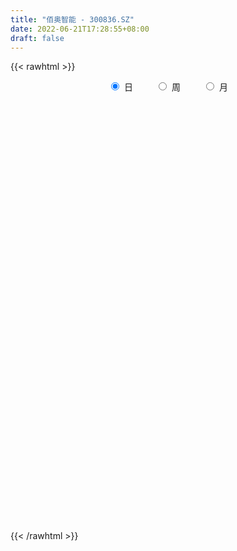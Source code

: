 ```yaml
---
title: "佰奥智能 - 300836.SZ"
date: 2022-06-21T17:28:55+08:00
draft: false
---
```

{{< rawhtml >}}
    <div style="text-align: center">
        <label style="padding: 1rem;"><input style="margin-right: .5rem" type="radio" name="period" value="D" checked onclick="period_change(this)">日</label>
        <label style="padding: 1rem;"><input style="margin-right: .5rem" type="radio" name="period" value="W" onclick="period_change(this)">周</label>
        <label style="padding: 1rem;"><input style="margin-right: .5rem" type="radio" name="period" value="M" onclick="period_change(this)">月</label>
    </div>
    <div id="chart" style="height: 700px;"></div> 
    <script type="text/javascript">
        const D_v = [100.63,170.0,257.0,314.0,755.0,78315.48,48206.1,39634.24,44735.45,31332.32,43665.04,44360.02,31041.71,36166.33,18944.03,15746.4,13231.29,14123.0,11751.04,11665.57,13176.58,19672.68,12569.0,15559.48,17641.89,22408.66,23109.38,34304.88,35438.06,23263.09,27878.04,35336.31,16627.34,8161.4,13301.0,7677.0,7720.35,11330.0,11101.0,9811.0,6808.16,6357.66,7375.16,5812.86,9250.0,14658.16,8773.0,7027.0,6578.01,6038.29,4668.52,5101.0,3459.21,2696.0,3216.0,3669.54,4727.0,5023.0,4265.0,4563.0,10146.7,5380.0,4349.0,5144.0,5839.0,8823.2,7193.01,5306.5,3569.0,3548.01,3308.0,11734.16,11210.5,3956.11,3586.61,4120.0,8380.0,10684.0,6970.0,3681.0,3082.0,3751.0,3675.0,3338.0,3573.0,2026.0,2882.0,2771.0,4224.31,3262.0,5201.2,3706.0,3715.0,3109.66,5785.0,14477.06,12768.0,16059.21,9699.62,14555.73,60485.49,56613.45,39752.87,58641.63,73269.98,44592.07,51289.66,37467.25,25695.17,21046.5,15821.0,12854.54,11291.54,11683.08,13393.54,12552.0,24067.92,21517.76,24630.66,17293.0,21279.92,19815.92,18408.0,14282.0,8894.0,10717.0,8993.25,6138.0,6102.0,8264.92,10963.0,6078.0,6481.0,4856.0,4151.05,5700.0,5782.0,5364.0,3917.0,5987.0,5845.05,7045.0,5735.0,5390.87,4302.0,4737.0,4414.0,4007.0,5606.0,6777.89,10378.0,7814.0,7255.08,6156.0,7053.98,13454.0,14196.73,12345.05,9234.0,23833.91,14064.68,9051.14,7031.87,7330.87,8900.98,6468.98,5412.0,5563.49,4886.49,4644.0,3554.0,4449.0,3186.0,5278.0,3795.0,3934.0,4021.0,5309.0,3265.0,3032.0,4046.59,7206.68,5533.0,5521.66,2870.0,4173.0,4578.0,4557.0,4585.0,3014.0,2431.0,2224.0,2857.91,2605.0,5452.0,6146.0,6611.0,5824.91,5148.0,4245.0,3651.0,4007.18,4064.0,4123.0,2272.0,2676.0,2938.18,3474.0,9993.48,8350.0,6462.0,5318.18,8285.0,11820.0,11647.0,10145.0,6027.0,5705.0,3744.0,3881.0,4281.14,4424.0,5579.87,6776.0,3865.0,4915.9,2462.98,2584.98,2148.98,2766.0,4116.0,3422.92,3730.92,3759.62,2226.0,1975.9,2068.0,2615.0,3671.0,3714.01,6100.06,6099.85,9748.0,4868.53,5518.0,8489.62,4736.0,3333.0,3963.98,4549.98,3038.0,4168.0,4107.0,4851.0,3622.0,5017.0,3230.12,3615.12,3916.0,3446.0,9198.59,21475.52,12982.15,11992.67,7128.02,6520.0,4239.93,4660.69,4646.67,4585.95,4531.0,3319.54,4001.0,3215.0,5478.0,4570.9,2967.97,2522.03,2000.02,3016.01,2411.58,2884.14,3293.0,2857.0,6304.0,4189.0,3737.18,7633.34,21353.65,17611.47,12937.0,7543.9,5746.0,7046.0,6825.0,15527.62,9861.05,6425.0,4662.0,4004.0,6223.0,6521.05,11147.57,16408.99,8356.02,5903.02,5680.99,6773.0,6284.0,6509.02,5190.0,4088.0,5421.0,4097.59,3751.0,4455.0,4900.0,3956.0,3018.0,2194.0,6469.0,3852.0,2120.0,2388.54,2503.0,3219.01,1539.59,2007.59,2973.13,2920.0,2037.72,1832.02,1905.13,1374.0,1646.0,1252.01,1638.0,2210.0,2272.0,1895.0,1835.0,2380.0,5677.0,2462.99,2459.52,3396.0,2274.0,1680.0,1701.0,6016.0,3337.0,2426.0,2974.0,2773.0,4106.0,11180.46,19134.54,9196.0,10114.77,4137.77,5833.0,14102.78,11416.0,10081.0,6587.0,7503.01,6923.0,13339.0,7954.0,6615.0,9018.0,4039.0,3728.02,3028.0,2106.0,3840.0,5787.82,8652.0,4549.0,18849.0,12395.0,7974.0,8350.0,5764.0,4870.0,3418.0,4589.0,3942.0,3958.0,2831.0,4550.0,3320.0,3119.0,3945.0,3068.0,4247.0,4975.02,4512.02,4089.0,7203.0,6145.0,8686.0,9418.0,23017.0,38637.0,27192.0,18769.0,9482.0,5086.0,5496.0,9006.0,31625.0,27180.09,18209.0,11776.0,9162.0,7583.0,7849.0,7083.0,5874.0,7721.0,6174.0,8059.0,5846.0,4653.0,3656.0,4355.0,3456.0,7444.0,4161.0,7699.0,4738.0,4375.0,4524.0,4101.0,4117.0,4036.0,3417.0,2465.0,5789.0,3862.0,2507.0,2428.0,3701.0,2976.0,4972.0,2953.0,3351.0,3030.0,3188.0,3248.0,2626.0,5626.0,6196.0,2923.0,1789.0,3307.0,2935.0,2417.0,3181.0,3252.0,3338.0,10165.0,7034.0,6551.0,4468.0,5163.97,5244.97,3081.0,2604.0,4870.97,4651.99,3253.0,2380.0,1943.0,2246.0,3558.0,2443.15,2175.0,1969.0,4065.0,2193.0,2528.0,2003.0,3232.0,2364.0,4432.0,4039.0,3673.0,2959.0,4163.0,3454.0,3941.2,7008.21,4494.1,3237.9,3597.03,2649.83,4688.6,61337.42]
const D_histogram = [0.0,0.2846267806,0.7608007338,1.3616075548,2.0403947159,2.6180584448,2.6461762636,2.6012273898,2.5298836584,2.2829785283,2.2266977967,2.295430099,1.9780252189,1.2507617905,0.6650030828,0.1275663021,-0.2336379783,-0.6155253948,-0.861957373,-0.9492551327,-1.0009084166,-0.9690718664,-0.9220181409,-0.962794602,-0.876876244,-0.7421332038,-0.6140686119,-0.0813270746,0.3563134522,0.5918917033,0.3941997157,-0.2812964878,-0.9821794722,-1.3843020616,-1.5219637273,-1.6006055958,-1.6185299422,-1.676732104,-1.8005320263,-1.9203922423,-1.8107810136,-1.5768293402,-1.3170097166,-1.0809511309,-0.8097077742,-0.487941517,-0.3340587578,-0.2154881506,-0.2224160678,-0.26629062,-0.3399883499,-0.4436948269,-0.4480815584,-0.3851363094,-0.2677325073,-0.214913213,-0.2642037084,-0.34941969,-0.2719236976,-0.2126720158,0.0022781227,0.0093443736,0.0337782889,0.0619964763,0.1292566238,0.2739647464,0.3243502287,0.2375688906,0.2194314872,0.1286212878,0.1269164889,0.1885194484,-0.1618565186,-0.3247765333,-0.3028479471,-0.2274222537,-0.0478727181,0.1691293303,0.2210698735,0.2020642827,0.1270014325,0.1787162411,0.1063870595,-0.0082325224,-0.1726877219,-0.2170509271,-0.2018296239,-0.0749331538,0.1231359322,0.2121993075,0.3356393727,0.3534129508,0.3746953855,0.3343043026,0.4148806802,0.5552585718,0.7423634521,0.6434834803,0.6536973468,0.7251583684,1.5437286908,1.3622858204,0.6446999806,0.901018318,1.2028006067,0.973343678,1.0021052813,0.6056280792,0.3474817628,-0.0556426116,-0.3165025136,-0.6078148139,-0.7266972838,-0.7251485343,-0.8309773059,-0.7688374832,-0.5690999739,-0.3714262798,-0.1532913159,-0.2346366111,-0.1606576734,-0.1740786077,-0.4083820599,-0.6970794288,-0.7874433691,-0.8694939034,-0.8858057645,-0.8714415831,-0.7925828669,-0.6456333714,-0.6926194672,-0.6956602363,-0.666859267,-0.5587399729,-0.4959208825,-0.5300282293,-0.4904267965,-0.5466213564,-0.5361374018,-0.6350743066,-0.655561327,-0.7442865673,-0.6416056386,-0.6500662696,-0.6241548621,-0.5836554133,-0.4371642166,-0.2290078406,-0.082573777,-0.0984623243,-0.2890627101,-0.4030200963,-0.5507532893,-0.566428887,-0.6216650401,-0.3968033155,-0.0717207363,0.3031294931,0.5682165748,0.9171553146,0.9708837059,0.8932628494,0.6970573174,0.6534783021,0.542984486,0.4123352352,0.2909164187,0.3303183104,0.3139005622,0.2122253932,0.1327964073,0.0328814284,-0.0804545989,0.0075003024,0.0523430496,0.1570386316,0.2991461627,0.3557395435,0.3626149104,0.3690499304,0.4021102478,0.5072832928,0.5903588717,0.5396500624,0.5054334371,0.445819432,0.450253343,0.4144386925,0.2681760509,0.1235605138,0.059390676,-0.0136701409,-0.0648299898,-0.0375299579,0.0931230003,0.2004458473,0.2896156415,0.3805800558,0.3311017555,0.2949913244,0.2576312355,0.2406426449,0.1493344122,0.0095084662,-0.0589690645,-0.105806102,-0.0770324417,-0.0251746101,0.1106047977,0.1895064899,0.2435064904,0.2402222251,0.232566775,0.1244017701,-0.1211461049,-0.1614097452,-0.1273243531,-0.1349270652,-0.1915655362,-0.164490237,-0.2117099915,-0.2731824537,-0.3748428258,-0.4559417024,-0.5220533947,-0.6136828123,-0.6117195577,-0.6091533411,-0.5704938027,-0.4984508162,-0.4432239884,-0.3608551359,-0.2260408628,-0.1434025367,-0.0655634456,-0.006150623,0.0418033548,0.0869859887,0.1010613722,0.1157309685,0.1769652985,0.2299487951,0.2457412983,0.2547041898,0.2998175226,0.3664555214,0.3905639558,0.3979870611,0.4262029095,0.4037357651,0.3708189011,0.3469108031,0.3086901948,0.2404626201,0.1762392752,0.1934337327,0.179268622,0.1840725089,0.1745673642,0.1810828856,0.2217744602,0.3520859413,0.3796879619,0.4120771369,0.392499222,0.2498599807,0.1371899196,0.116544351,0.0407991565,0.0275700719,-0.0454000291,-0.0740284027,-0.080852888,-0.0881471504,-0.1710955973,-0.2922571288,-0.3652582636,-0.375334285,-0.3643698758,-0.3157113199,-0.2637651175,-0.2533616951,-0.2861951538,-0.269726681,-0.1798474208,-0.1120750758,-0.0486926808,0.0884986291,0.3066780935,0.5079616872,0.5248490443,0.4815148098,0.4258597432,0.4065487859,0.4056360811,0.393042181,0.3460876856,0.2588476108,0.1171554328,0.0359246481,0.0318659809,-0.068548662,0.0013391273,0.0670888212,0.0902691519,0.0311019234,-0.0536740446,-0.0222993164,-0.0856433984,-0.1946287694,-0.300537359,-0.3312720459,-0.2952922186,-0.2582770692,-0.2072866669,-0.2065351205,-0.2349264477,-0.2278678908,-0.2494948284,-0.2478319577,-0.2119484985,-0.2351481373,-0.2342773763,-0.2152787297,-0.2339245768,-0.2650820061,-0.2750405345,-0.2807739132,-0.2146336559,-0.1108896206,-0.0391779139,-0.000147875,0.0591100804,0.099725606,0.0975820414,0.0863968133,0.0654666414,0.0266129773,-0.0074587814,-0.0392829432,-0.0302881242,-0.059928913,-0.1733603005,-0.2972307362,-0.2998578385,-0.2454542904,-0.2303496562,-0.1737732459,-0.1154709001,0.029188481,0.0933278176,0.1544778783,0.2038148788,0.2363150532,0.2872905639,0.4218238868,0.5783795643,0.6185978911,0.5166478057,0.4490951922,0.3915800024,0.4114017037,0.4177313119,0.4213403779,0.3640206735,0.3217412442,0.2686738064,0.3329059125,0.287205552,0.2566675263,0.0860391283,-0.0602620637,-0.1184147176,-0.1588425309,-0.1735540745,-0.1620459172,-0.1017906919,-0.0336919016,-0.0056514586,0.0545363936,0.0282095575,0.0083232192,-0.0575569665,-0.167187595,-0.2898157842,-0.3477694778,-0.3103016541,-0.2908635534,-0.2447915762,-0.2119630127,-0.1369806778,-0.1119478035,-0.0669489121,-0.082479641,-0.0615567155,-0.0327817459,0.0396861459,0.085234621,0.0475108702,0.0941182264,0.0696713766,0.1058346679,0.0565967023,0.1362488354,0.2973061634,0.0733260073,-0.2489495117,-0.5253901325,-0.6221199352,-0.5990836288,-0.4357283968,-0.1000967829,0.1136352863,0.1361152808,0.1418944762,0.0944599148,0.0957153863,0.0365837758,0.0051604178,0.0099703274,-0.0489381666,-0.0609833615,-0.1162754393,-0.1495615902,-0.1937724751,-0.1782538535,-0.1308105826,-0.0866063001,-0.0312357816,-0.0291338016,-0.1313009038,-0.2076511476,-0.1612359376,-0.1203496487,-0.1377664669,-0.2275137723,-0.1991053674,-0.1308598517,-0.0511353196,0.0732027751,0.1601066836,0.2071398278,0.183487246,0.1514516384,0.1250685329,0.0535485179,0.0179914925,0.0061601475,-0.0112540514,0.024292424,0.0017701222,-0.0176813439,-0.0430825653,-0.0471706746,-0.0841652157,-0.1058303645,-0.1548010137,-0.153510436,-0.1363892837,-0.1137615542,-0.1600850896,-0.2059894147,-0.2742821802,-0.3543169521,-0.354383485,-0.385202885,-0.2872997538,-0.1451020953,-0.058846201,0.049862059,0.1764033641,0.2553942055,0.3209182409,0.3597953415,0.3695399617,0.3507373493,0.3620913951,0.3692285668,0.3591052853,0.3506392245,0.2598935416,0.235336716,0.210897055,0.1905222042,0.1905597116,0.1965732329,0.2342870838,0.2963790201,0.3455694862,0.3284241016,0.2749563484,0.1581407903,-0.3423375126,-0.6197592146,-0.7848139112,-0.8511290103,-0.8137637319,-0.7536372771,-0.6302628399,-0.2718893235]
const D_fast = [0.0,0.3557834758,1.0221576124,1.9633663221,3.1522521622,4.3844305023,5.074092387,5.6794503606,6.2405775438,6.5644170458,7.0648107634,7.7074005904,7.8845020151,7.4699290343,7.0504210973,6.5448758921,6.1252621171,5.5894933519,5.1275720304,4.8029604876,4.5010800995,4.2906486832,4.1071978734,3.8257227618,3.6924220589,3.6416317981,3.616179237,4.1285890056,4.6553078955,5.0388590725,4.9397170137,4.1938966884,3.2474688358,2.499270731,1.9811181335,1.5023248661,1.0797680341,0.6023828464,0.0284499175,-0.5715083591,-0.9145923838,-1.0748480454,-1.144280851,-1.178460048,-1.1096436348,-0.9098627569,-0.8394946872,-0.7747961176,-0.8373280518,-0.9477752589,-1.1064700763,-1.3211002601,-1.4375073811,-1.4708462095,-1.4203755342,-1.4212845432,-1.5366259657,-1.7091968697,-1.6996818017,-1.693598124,-1.4780784548,-1.4686761105,-1.4357976229,-1.3920803165,-1.292506013,-1.0793067038,-0.9478336644,-0.9752227797,-0.9385023114,-0.9971571888,-0.9671328655,-0.8584000439,-1.2492401405,-1.4933542886,-1.5471376891,-1.5285675592,-1.3609862031,-1.1017018221,-0.9944938106,-0.9629833307,-1.0062958228,-0.909901954,-0.9556343706,-1.0723120832,-1.2799392131,-1.3785651501,-1.4138012529,-1.3056380713,-1.0767850022,-0.9346718,-0.7273218917,-0.6211950758,-0.5062387948,-0.463053802,-0.2787572543,0.0004352802,0.3731310235,0.4351219218,0.608760125,0.8615107387,2.0660132338,2.2251418185,1.6687309739,2.1503038907,2.7527863311,2.766665322,3.0459532456,2.8008830633,2.6296071875,2.2125721603,1.8725866299,1.429320626,1.1287638352,0.9490254512,0.6354523531,0.505382805,0.5628453208,0.6676624449,0.8474745798,0.7074701319,0.7412846513,0.684344065,0.3479450978,-0.1150221283,-0.4022469108,-0.701670921,-0.9394342233,-1.1429304376,-1.2622174381,-1.2766762854,-1.496817248,-1.6737730763,-1.8116869237,-1.8432526228,-1.9044137531,-2.0710281572,-2.1540334235,-2.3468833225,-2.4704337183,-2.7281391998,-2.9125165519,-3.187313434,-3.2450339151,-3.4160111134,-3.5461384214,-3.651552826,-3.6143526834,-3.4634482676,-3.3376576482,-3.3781617766,-3.6410278399,-3.8557402502,-4.1411617655,-4.2984445849,-4.5090969981,-4.3834361024,-4.0762837072,-3.6256511046,-3.2185098791,-2.6402823107,-2.3438329929,-2.1981381371,-2.2200793397,-2.1002887795,-2.0750364741,-2.1026019161,-2.151291628,-2.0293101586,-1.9672527663,-2.015871587,-2.0621014711,-2.1537960929,-2.2872457699,-2.1974157929,-2.1394872834,-1.9955320434,-1.7786379717,-1.633109705,-1.5355806105,-1.4368831079,-1.3032952285,-1.0713013603,-0.8406360635,-0.7564323572,-0.6642906232,-0.6124497704,-0.4954525236,-0.4276575009,-0.5068761299,-0.6206015385,-0.6699237073,-0.7464020594,-0.8137694057,-0.7958518634,-0.6419181551,-0.4844838463,-0.3229101417,-0.1368007134,-0.1035035749,-0.0658661749,-0.0388184549,0.0043536157,-0.049621014,-0.1870698434,-0.2702896403,-0.3435782032,-0.3340626533,-0.2884984743,-0.1250678671,0.0012104476,0.1160870708,0.1728583616,0.2233446054,0.146280043,-0.1295543583,-0.2101704349,-0.207916131,-0.2492506094,-0.3537804644,-0.3678277245,-0.4679749769,-0.5977430525,-0.793114131,-0.9881984332,-1.1848234742,-1.4298735949,-1.5808402297,-1.7305623483,-1.8345262607,-1.8870959782,-1.9426751475,-1.950520079,-1.8722160216,-1.8254283296,-1.7639801,-1.7061049332,-1.6477001166,-1.5807709855,-1.541430259,-1.4978279205,-1.3923522659,-1.2818815705,-1.2046537428,-1.1320148038,-1.0119470903,-0.8536952112,-0.7319457878,-0.6250259172,-0.4902593415,-0.4117925447,-0.3520046834,-0.2891850806,-0.2502331401,-0.2583450598,-0.278508586,-0.2129556952,-0.1823036504,-0.1314816364,-0.09734494,-0.0455586972,0.0505764925,0.2689094589,0.39143347,0.5268419292,0.6053888198,0.5252145736,0.4468419925,0.4553325116,0.3897871063,0.3834505396,0.2991304314,0.251994957,0.2249572497,0.1956261998,0.0699038536,-0.1243219601,-0.2886376608,-0.3925472535,-0.4726753133,-0.5029445873,-0.5169396643,-0.5698766657,-0.6742589128,-0.7252221103,-0.6803047053,-0.6405511293,-0.5893419044,-0.4300259373,-0.1351769495,0.1930970659,0.3411966842,0.4182411522,0.4690510214,0.5513772605,0.651873576,0.7375402212,0.7771076472,0.754579475,0.6421761552,0.5699265325,0.5738343605,0.4562825522,0.5265051233,0.6090270224,0.6547746411,0.6033828935,0.5051884144,0.5309883135,0.4462333818,0.2885908185,0.1075478892,-0.0060048092,-0.0438480365,-0.0714021544,-0.0722334188,-0.1231156525,-0.2102385917,-0.2601470074,-0.3441476522,-0.4044427709,-0.4215464364,-0.5035331095,-0.5612316925,-0.5960527284,-0.6731797197,-0.7706076505,-0.8493263126,-0.9252531696,-0.9127713263,-0.836749696,-0.7748324678,-0.7358393977,-0.6618039222,-0.596256995,-0.5740050493,-0.5635910742,-0.5681545857,-0.6003550054,-0.6362914595,-0.6779363571,-0.6765135691,-0.7211365862,-0.8779080488,-1.0760861685,-1.1536777305,-1.160637755,-1.2031205349,-1.1899874361,-1.1605528152,-1.0085963138,-0.9211250228,-0.8213554926,-0.7210647724,-0.6294858347,-0.5066876831,-0.2666983884,0.0344521802,0.2293199798,0.2565318458,0.3012530303,0.3416328412,0.4643049683,0.5750674045,0.6840115649,0.717697029,0.7558529107,0.7699539245,0.9174125088,0.9435135362,0.9771423921,0.8280237762,0.6666570682,0.578900735,0.4987622889,0.4406622267,0.4116589047,0.446466457,0.5061422719,0.5327698503,0.6065918009,0.5873173542,0.5695118207,0.4892423934,0.3378148661,0.1427327308,-0.0021633322,-0.042270922,-0.0955487097,-0.1106746265,-0.1308368162,-0.0900996508,-0.0930537274,-0.064792064,-0.1009427031,-0.0954089565,-0.0748294233,0.0075600049,0.0744171353,0.048571102,0.1187080149,0.1116790091,0.1743009675,0.1392121774,0.2529265194,0.4883103882,0.282661734,-0.101851163,-0.5096393169,-0.7618991034,-0.8886337042,-0.8342105714,-0.5236031532,-0.2814622625,-0.2249534477,-0.1837006333,-0.207520216,-0.1823358979,-0.2323215644,-0.2624548181,-0.2551523266,-0.3262953623,-0.3535863975,-0.4379473351,-0.5086238835,-0.6012778872,-0.630322729,-0.6155821038,-0.5930293963,-0.5454678232,-0.5506492936,-0.6856416218,-0.8139046525,-0.8077984269,-0.7969995501,-0.8488579851,-0.9954837335,-1.0168516705,-0.9813211177,-0.9143804155,-0.771741627,-0.6448110476,-0.5459929465,-0.5237737168,-0.5179464148,-0.5130623871,-0.5711952726,-0.6022544249,-0.612545733,-0.6327734448,-0.5911538634,-0.6132336346,-0.6371054366,-0.6732772994,-0.6891580773,-0.7471939224,-0.7953166623,-0.882987565,-0.9200745962,-0.9370507649,-0.9428634239,-1.0292082318,-1.1266099105,-1.263473221,-1.432087231,-1.5207496351,-1.6478697564,-1.6217915636,-1.5158694289,-1.4443250849,-1.3231513102,-1.152509164,-1.0096697713,-0.8639161756,-0.7350902396,-0.632960629,-0.564078904,-0.4622020095,-0.3627576961,-0.2831046562,-0.203910911,-0.2296832084,-0.1954058551,-0.1671212522,-0.139865552,-0.0921881167,-0.0370312872,0.0592543347,0.195441026,0.3310238637,0.3959845044,0.4112558383,0.3339754778,-0.2520872033,-0.6844487089,-1.0457068833,-1.3248042349,-1.4908798895,-1.6191627541,-1.6533540268,-1.3629528413]
const D_slow = [0.0,0.0711566952,0.2613568786,0.6017587673,1.1118574463,1.7663720575,2.4279161234,3.0782229708,3.7106938854,4.2814385175,4.8381129667,5.4119704914,5.9064767962,6.2191672438,6.3854180145,6.41730959,6.3589000954,6.2050187467,5.9895294035,5.7522156203,5.5019885161,5.2597205495,5.0292160143,4.7885173638,4.5692983028,4.3837650019,4.2302478489,4.2099160803,4.2989944433,4.4469673691,4.545517298,4.4751931761,4.2296483081,3.8835727927,3.5030818608,3.1029304619,2.6982979763,2.2791149503,1.8289819438,1.3488838832,0.8961886298,0.5019812948,0.1727288656,-0.0975089171,-0.2999358607,-0.4219212399,-0.5054359294,-0.559307967,-0.614911984,-0.681484639,-0.7664817264,-0.8774054332,-0.9894258228,-1.0857099001,-1.1526430269,-1.2063713302,-1.2724222573,-1.3597771798,-1.4277581042,-1.4809261081,-1.4803565774,-1.4780204841,-1.4695759118,-1.4540767928,-1.4217626368,-1.3532714502,-1.272183893,-1.2127916704,-1.1579337986,-1.1257784766,-1.0940493544,-1.0469194923,-1.0873836219,-1.1685777553,-1.244289742,-1.3011453055,-1.313113485,-1.2708311524,-1.2155636841,-1.1650476134,-1.1332972553,-1.088618195,-1.0620214301,-1.0640795607,-1.1072514912,-1.161514223,-1.211971629,-1.2307049174,-1.1999209344,-1.1468711075,-1.0629612643,-0.9746080266,-0.8809341803,-0.7973581046,-0.6936379345,-0.5548232916,-0.3692324286,-0.2083615585,-0.0449372218,0.1363523703,0.522284543,0.8628559981,1.0240309933,1.2492855728,1.5499857244,1.7933216439,2.0438479643,2.1952549841,2.2821254248,2.2682147719,2.1890891435,2.03713544,1.855461119,1.6741739855,1.466429659,1.2742202882,1.1319452947,1.0390887248,1.0007658958,0.942106743,0.9019423247,0.8584226727,0.7563271577,0.5820573005,0.3851964583,0.1678229824,-0.0536284587,-0.2714888545,-0.4696345712,-0.6310429141,-0.8041977809,-0.9781128399,-1.1448276567,-1.2845126499,-1.4084928705,-1.5409999279,-1.663606627,-1.8002619661,-1.9342963166,-2.0930648932,-2.2569552249,-2.4430268668,-2.6034282764,-2.7659448438,-2.9219835593,-3.0678974127,-3.1771884668,-3.234440427,-3.2550838712,-3.2796994523,-3.3519651298,-3.4527201539,-3.5904084762,-3.7320156979,-3.887431958,-3.9866327868,-4.0045629709,-3.9287805976,-3.7867264539,-3.5574376253,-3.3147166988,-3.0914009865,-2.9171366571,-2.7537670816,-2.6180209601,-2.5149371513,-2.4422080466,-2.359628469,-2.2811533285,-2.2280969802,-2.1948978784,-2.1866775213,-2.206791171,-2.2049160954,-2.191830333,-2.1525706751,-2.0777841344,-1.9888492485,-1.8981955209,-1.8059330383,-1.7054054764,-1.5785846532,-1.4309949352,-1.2960824196,-1.1697240603,-1.0582692023,-0.9457058666,-0.8420961935,-0.7750521807,-0.7441620523,-0.7293143833,-0.7327319185,-0.748939416,-0.7583219054,-0.7350411554,-0.6849296936,-0.6125257832,-0.5173807692,-0.4346053304,-0.3608574993,-0.2964496904,-0.2362890292,-0.1989554261,-0.1965783096,-0.2113205757,-0.2377721012,-0.2570302116,-0.2633238642,-0.2356726647,-0.1882960423,-0.1274194197,-0.0673638634,-0.0092221697,0.0218782729,-0.0084082534,-0.0487606897,-0.0805917779,-0.1143235442,-0.1622149283,-0.2033374875,-0.2562649854,-0.3245605988,-0.4182713053,-0.5322567309,-0.6627700795,-0.8161907826,-0.969120672,-1.1214090073,-1.264032458,-1.388645162,-1.4994511591,-1.5896649431,-1.6461751588,-1.682025793,-1.6984166544,-1.6999543101,-1.6895034714,-1.6677569742,-1.6424916312,-1.6135588891,-1.5693175644,-1.5118303656,-1.4503950411,-1.3867189936,-1.311764613,-1.2201507326,-1.1225097437,-1.0230129784,-0.916462251,-0.8155283097,-0.7228235845,-0.6360958837,-0.558923335,-0.4988076799,-0.4547478611,-0.406389428,-0.3615722725,-0.3155541452,-0.2719123042,-0.2266415828,-0.1711979677,-0.0831764824,0.0117455081,0.1147647923,0.2128895978,0.275354593,0.3096520729,0.3387881606,0.3489879498,0.3558804677,0.3445304604,0.3260233598,0.3058101378,0.2837733502,0.2409994509,0.1679351687,0.0766206028,-0.0172129685,-0.1083054375,-0.1872332674,-0.2531745468,-0.3165149706,-0.388063759,-0.4554954293,-0.5004572845,-0.5284760534,-0.5406492236,-0.5185245664,-0.441855043,-0.3148646212,-0.1836523601,-0.0632736577,0.0431912781,0.1448284746,0.2462374949,0.3444980402,0.4310199616,0.4957318643,0.5250207224,0.5340018845,0.5419683797,0.5248312142,0.525165996,0.5419382013,0.5645054893,0.5722809701,0.558862459,0.5532876299,0.5318767803,0.4832195879,0.4080852482,0.3252672367,0.2514441821,0.1868749148,0.135053248,0.0834194679,0.024687856,-0.0322791167,-0.0946528238,-0.1566108132,-0.2095979378,-0.2683849722,-0.3269543162,-0.3807739987,-0.4392551429,-0.5055256444,-0.574285778,-0.6444792563,-0.6981376703,-0.7258600755,-0.7356545539,-0.7356915227,-0.7209140026,-0.6959826011,-0.6715870907,-0.6499878874,-0.6336212271,-0.6269679827,-0.6288326781,-0.6386534139,-0.6462254449,-0.6612076732,-0.7045477483,-0.7788554323,-0.853819892,-0.9151834646,-0.9727708786,-1.0162141901,-1.0450819152,-1.0377847949,-1.0144528405,-0.9758333709,-0.9248796512,-0.8658008879,-0.7939782469,-0.6885222752,-0.5439273841,-0.3892779114,-0.2601159599,-0.1478421619,-0.0499471613,0.0529032646,0.1573360926,0.2626711871,0.3536763554,0.4341116665,0.5012801181,0.5845065962,0.6563079842,0.7204748658,0.7419846479,0.7269191319,0.6973154526,0.6576048198,0.6142163012,0.5737048219,0.5482571489,0.5398341735,0.5384213089,0.5520554073,0.5591077967,0.5611886015,0.5467993599,0.5050024611,0.4325485151,0.3456061456,0.2680307321,0.1953148437,0.1341169497,0.0811261965,0.046881027,0.0188940762,0.0021568481,-0.0184630621,-0.033852241,-0.0420476775,-0.032126141,-0.0108174857,0.0010602318,0.0245897884,0.0420076326,0.0684662996,0.0826154751,0.116677684,0.1910042248,0.2093357266,0.1470983487,0.0157508156,-0.1397791682,-0.2895500754,-0.3984821746,-0.4235063703,-0.3950975488,-0.3610687286,-0.3255951095,-0.3019801308,-0.2780512842,-0.2689053403,-0.2676152358,-0.265122654,-0.2773571956,-0.292603036,-0.3216718958,-0.3590622934,-0.4075054121,-0.4520688755,-0.4847715212,-0.5064230962,-0.5142320416,-0.521515492,-0.554340718,-0.6062535049,-0.6465624893,-0.6766499014,-0.7110915182,-0.7679699612,-0.8177463031,-0.850461266,-0.8632450959,-0.8449444021,-0.8049177312,-0.7531327743,-0.7072609628,-0.6693980532,-0.63813092,-0.6247437905,-0.6202459174,-0.6187058805,-0.6215193934,-0.6154462874,-0.6150037568,-0.6194240928,-0.6301947341,-0.6419874027,-0.6630287067,-0.6894862978,-0.7281865512,-0.7665641602,-0.8006614812,-0.8291018697,-0.8691231421,-0.9206204958,-0.9891910408,-1.0777702789,-1.1663661501,-1.2626668714,-1.3344918098,-1.3707673336,-1.3854788839,-1.3730133692,-1.3289125281,-1.2650639768,-1.1848344165,-1.0948855811,-1.0025005907,-0.9148162534,-0.8242934046,-0.7319862629,-0.6422099416,-0.5545501354,-0.48957675,-0.430742571,-0.3780183073,-0.3303877562,-0.2827478283,-0.2336045201,-0.1750327491,-0.1009379941,-0.0145456226,0.0675604028,0.1362994899,0.1758346875,0.0902503094,-0.0646894943,-0.2608929721,-0.4736752247,-0.6771161576,-0.8655254769,-1.0230911869,-1.0910635178]
const D_data = [['2020-05-29', 44.64, 44.64, 44.64, 44.64],['2020-06-01', 49.1, 49.1, 49.1, 49.1],['2020-06-02', 54.01, 54.01, 54.01, 54.01],['2020-06-03', 59.41, 59.41, 59.41, 59.41],['2020-06-04', 65.35, 65.35, 65.35, 65.35],['2020-06-05', 71.89, 69.57, 67.5, 71.89],['2020-06-08', 67.11, 66.74, 64.8, 68.88],['2020-06-09', 66.05, 68.28, 65.51, 69.89],['2020-06-10', 67.6, 70.18, 66.68, 73.06],['2020-06-11', 68.51, 69.62, 67.56, 69.62],['2020-06-12', 68.08, 73.65, 68.08, 76.28],['2020-06-15', 72.56, 77.8, 72.56, 79.37],['2020-06-16', 76.39, 74.81, 73.6, 76.5],['2020-06-17', 74.1, 69.0, 68.5, 74.86],['2020-06-18', 68.42, 68.88, 68.12, 70.09],['2020-06-19', 68.61, 67.67, 66.5, 69.36],['2020-06-22', 67.42, 68.31, 67.25, 69.18],['2020-06-23', 68.3, 66.59, 66.51, 68.68],['2020-06-24', 66.49, 66.86, 65.7, 67.24],['2020-06-29', 66.34, 68.06, 66.19, 68.13],['2020-06-30', 68.25, 68.15, 67.44, 68.78],['2020-07-01', 69.0, 69.12, 68.2, 72.12],['2020-07-02', 68.7, 69.5, 68.5, 69.85],['2020-07-03', 69.14, 68.36, 67.52, 69.68],['2020-07-06', 68.07, 70.0, 68.07, 70.37],['2020-07-07', 70.18, 71.2, 69.89, 73.44],['2020-07-08', 71.21, 71.9, 69.72, 71.9],['2020-07-09', 72.05, 79.09, 72.05, 79.09],['2020-07-10', 79.9, 81.25, 79.43, 85.0],['2020-07-13', 79.18, 81.55, 79.18, 83.26],['2020-07-14', 80.2, 77.26, 75.94, 83.29],['2020-07-15', 75.01, 69.59, 69.53, 75.97],['2020-07-16', 69.0, 65.65, 65.16, 69.04],['2020-07-17', 66.88, 66.03, 65.4, 67.18],['2020-07-20', 66.7, 67.24, 63.5, 67.48],['2020-07-21', 66.33, 66.61, 66.01, 67.31],['2020-07-22', 66.4, 66.23, 66.0, 66.99],['2020-07-23', 65.77, 64.55, 63.41, 66.0],['2020-07-24', 64.0, 62.13, 61.2, 65.49],['2020-07-27', 62.01, 60.25, 59.74, 62.61],['2020-07-28', 60.42, 61.76, 60.42, 62.15],['2020-07-29', 61.48, 62.99, 61.1, 63.18],['2020-07-30', 63.0, 63.54, 62.51, 64.48],['2020-07-31', 63.34, 63.63, 62.61, 64.26],['2020-08-03', 64.4, 64.66, 63.9, 65.97],['2020-08-04', 64.83, 66.33, 64.31, 67.7],['2020-08-05', 65.54, 65.12, 64.7, 66.12],['2020-08-06', 65.51, 65.12, 64.61, 66.79],['2020-08-07', 65.11, 63.59, 63.16, 65.27],['2020-08-10', 63.04, 62.7, 61.91, 63.58],['2020-08-11', 62.39, 61.66, 61.36, 62.86],['2020-08-12', 61.56, 60.37, 59.74, 61.56],['2020-08-13', 60.3, 60.83, 60.3, 61.49],['2020-08-14', 60.83, 61.35, 60.4, 61.55],['2020-08-17', 61.49, 62.1, 61.01, 62.22],['2020-08-18', 61.95, 61.39, 61.28, 62.37],['2020-08-19', 61.39, 59.75, 59.7, 61.39],['2020-08-20', 59.02, 58.5, 57.81, 59.15],['2020-08-21', 58.5, 60.07, 58.5, 60.49],['2020-08-24', 59.97, 59.81, 58.59, 60.57],['2020-08-25', 59.7, 62.21, 59.08, 63.6],['2020-08-26', 61.5, 60.0, 59.84, 62.38],['2020-08-27', 58.8, 60.11, 58.5, 61.1],['2020-08-28', 59.66, 60.13, 58.95, 60.29],['2020-08-31', 60.0, 60.75, 59.53, 61.8],['2020-09-01', 60.5, 62.26, 60.39, 63.93],['2020-09-02', 62.17, 61.66, 60.86, 62.81],['2020-09-03', 61.81, 59.89, 59.74, 61.81],['2020-09-04', 58.13, 60.48, 58.0, 60.8],['2020-09-07', 59.93, 59.25, 59.23, 60.98],['2020-09-08', 59.25, 60.06, 59.22, 60.29],['2020-09-09', 59.77, 60.99, 58.6, 63.8],['2020-09-10', 60.87, 54.9, 54.9, 61.97],['2020-09-11', 55.02, 55.5, 54.05, 55.87],['2020-09-14', 55.89, 57.01, 55.05, 57.66],['2020-09-15', 56.99, 57.55, 56.81, 58.45],['2020-09-16', 57.39, 59.25, 55.46, 60.79],['2020-09-17', 58.52, 60.66, 58.52, 62.49],['2020-09-18', 60.21, 59.3, 58.96, 60.85],['2020-09-21', 58.95, 58.5, 58.41, 59.5],['2020-09-22', 58.13, 57.51, 57.35, 58.48],['2020-09-23', 57.52, 59.0, 57.52, 59.3],['2020-09-24', 59.39, 57.35, 57.3, 59.39],['2020-09-25', 57.36, 56.2, 56.05, 57.9],['2020-09-28', 56.3, 54.59, 54.5, 56.61],['2020-09-29', 54.8, 55.21, 54.72, 55.84],['2020-09-30', 55.33, 55.54, 54.83, 56.8],['2020-10-09', 56.0, 57.04, 56.0, 57.35],['2020-10-12', 57.09, 58.66, 57.07, 58.67],['2020-10-13', 58.97, 58.04, 57.88, 58.97],['2020-10-14', 58.08, 59.11, 57.5, 59.51],['2020-10-15', 59.4, 58.3, 58.08, 59.4],['2020-10-16', 58.3, 58.61, 57.79, 59.58],['2020-10-19', 58.92, 57.95, 57.5, 59.35],['2020-10-20', 57.27, 59.77, 57.12, 60.43],['2020-10-21', 59.77, 61.42, 59.53, 63.65],['2020-10-22', 60.81, 63.35, 60.66, 63.9],['2020-10-23', 64.0, 60.52, 60.28, 65.25],['2020-10-26', 60.11, 62.15, 60.11, 63.2],['2020-10-27', 62.2, 63.7, 62.2, 68.99],['2020-10-28', 63.0, 76.44, 63.0, 76.44],['2020-10-29', 72.0, 66.9, 66.8, 72.0],['2020-10-30', 66.83, 58.68, 58.49, 66.89],['2020-11-02', 58.5, 70.42, 56.89, 70.42],['2020-11-03', 71.7, 73.55, 69.5, 81.6],['2020-11-04', 73.55, 68.2, 67.02, 73.99],['2020-11-05', 69.5, 71.96, 68.57, 75.68],['2020-11-06', 72.01, 66.58, 65.17, 72.98],['2020-11-09', 66.64, 67.24, 66.2, 68.28],['2020-11-10', 66.63, 64.07, 64.07, 67.3],['2020-11-11', 64.0, 64.22, 63.3, 64.92],['2020-11-12', 63.85, 62.27, 62.15, 64.22],['2020-11-13', 62.31, 63.06, 62.31, 63.88],['2020-11-16', 62.65, 63.92, 61.5, 64.55],['2020-11-17', 63.7, 61.89, 60.89, 63.72],['2020-11-18', 61.5, 63.43, 61.31, 63.98],['2020-11-19', 63.0, 65.5, 62.31, 66.2],['2020-11-20', 64.98, 66.33, 63.8, 67.2],['2020-11-23', 65.64, 67.65, 65.6, 69.9],['2020-11-24', 66.69, 64.25, 63.1, 67.0],['2020-11-25', 65.47, 66.15, 65.47, 69.79],['2020-11-26', 66.32, 65.21, 64.0, 68.38],['2020-11-27', 64.22, 61.65, 61.35, 64.29],['2020-11-30', 61.38, 59.2, 58.91, 62.0],['2020-12-01', 58.67, 60.13, 58.64, 60.6],['2020-12-02', 59.96, 59.14, 59.11, 60.58],['2020-12-03', 59.01, 59.0, 58.32, 59.85],['2020-12-04', 59.26, 58.65, 58.41, 59.27],['2020-12-07', 58.64, 58.99, 58.45, 59.26],['2020-12-08', 58.61, 59.8, 58.61, 60.5],['2020-12-09', 59.67, 57.0, 57.0, 59.9],['2020-12-10', 56.85, 56.73, 56.11, 57.66],['2020-12-11', 56.7, 56.5, 55.51, 57.29],['2020-12-14', 56.5, 57.2, 56.1, 57.48],['2020-12-15', 57.01, 56.48, 56.31, 57.46],['2020-12-16', 56.43, 54.72, 54.6, 56.89],['2020-12-17', 54.7, 55.02, 53.0, 55.38],['2020-12-18', 54.98, 53.11, 53.1, 55.31],['2020-12-21', 53.01, 53.12, 53.01, 54.05],['2020-12-22', 52.89, 50.75, 50.7, 53.41],['2020-12-23', 51.49, 50.58, 50.1, 51.97],['2020-12-24', 50.9, 48.53, 48.52, 50.9],['2020-12-25', 48.25, 50.05, 48.12, 50.39],['2020-12-28', 49.39, 48.01, 47.65, 49.8],['2020-12-29', 47.97, 47.57, 47.55, 48.79],['2020-12-30', 47.57, 47.02, 46.71, 48.18],['2020-12-31', 47.06, 48.0, 47.06, 48.49],['2021-01-04', 47.7, 49.01, 47.7, 49.62],['2021-01-05', 49.2, 48.61, 47.61, 49.32],['2021-01-06', 48.3, 46.39, 45.84, 48.5],['2021-01-07', 45.97, 43.01, 42.7, 46.09],['2021-01-08', 42.74, 42.38, 41.36, 43.99],['2021-01-11', 42.37, 40.36, 40.32, 42.67],['2021-01-12', 40.3, 40.6, 40.17, 41.97],['2021-01-13', 40.62, 38.89, 38.71, 40.93],['2021-01-14', 38.8, 41.89, 38.26, 44.5],['2021-01-15', 41.79, 43.88, 41.55, 45.45],['2021-01-18', 43.91, 45.93, 43.26, 46.6],['2021-01-19', 45.24, 46.09, 45.24, 48.0],['2021-01-20', 46.0, 48.88, 45.9, 53.22],['2021-01-21', 48.0, 46.54, 46.4, 48.49],['2021-01-22', 46.58, 45.12, 44.88, 47.3],['2021-01-25', 45.36, 43.1, 43.1, 45.43],['2021-01-26', 43.1, 44.5, 43.01, 46.44],['2021-01-27', 44.99, 43.34, 43.3, 45.81],['2021-01-28', 43.02, 42.45, 42.4, 44.77],['2021-01-29', 42.6, 41.81, 41.05, 42.99],['2021-02-01', 42.01, 43.51, 42.01, 43.85],['2021-02-02', 43.51, 42.8, 42.62, 44.39],['2021-02-03', 42.81, 41.3, 41.0, 43.33],['2021-02-04', 41.1, 40.91, 39.86, 41.56],['2021-02-05', 40.91, 39.92, 39.79, 42.8],['2021-02-08', 39.92, 38.84, 38.8, 40.67],['2021-02-09', 38.5, 40.95, 38.5, 41.4],['2021-02-10', 40.41, 40.48, 39.9, 41.28],['2021-02-18', 40.62, 41.41, 40.62, 42.39],['2021-02-19', 41.41, 42.43, 41.02, 42.65],['2021-02-22', 42.43, 41.87, 41.77, 43.45],['2021-02-23', 41.86, 41.43, 40.84, 42.41],['2021-02-24', 41.65, 41.49, 41.17, 42.1],['2021-02-25', 41.41, 41.99, 41.41, 42.46],['2021-02-26', 41.79, 43.4, 41.0, 43.94],['2021-03-01', 43.0, 43.86, 42.91, 44.35],['2021-03-02', 43.51, 42.53, 42.26, 43.9],['2021-03-03', 42.1, 42.75, 42.1, 43.17],['2021-03-04', 42.2, 42.4, 41.86, 43.4],['2021-03-05', 42.37, 43.27, 41.93, 43.6],['2021-03-08', 43.6, 42.9, 42.69, 44.25],['2021-03-09', 42.8, 41.18, 40.79, 43.33],['2021-03-10', 41.33, 40.46, 40.28, 41.88],['2021-03-11', 40.35, 40.87, 39.95, 41.01],['2021-03-12', 40.86, 40.3, 40.23, 40.87],['2021-03-15', 40.11, 40.1, 39.55, 40.55],['2021-03-16', 39.93, 40.87, 39.93, 41.3],['2021-03-17', 41.15, 42.51, 40.6, 42.76],['2021-03-18', 42.47, 42.88, 41.97, 43.8],['2021-03-19', 42.5, 43.29, 42.23, 44.2],['2021-03-22', 43.55, 43.99, 43.15, 44.95],['2021-03-23', 44.55, 42.56, 42.5, 44.55],['2021-03-24', 43.0, 42.69, 42.0, 43.95],['2021-03-25', 42.71, 42.65, 42.0, 42.99],['2021-03-26', 42.88, 42.92, 42.3, 42.92],['2021-03-29', 42.5, 41.82, 41.55, 42.94],['2021-03-30', 41.5, 40.62, 40.55, 41.6],['2021-03-31', 40.97, 40.9, 40.53, 41.16],['2021-04-01', 40.58, 40.76, 40.55, 41.08],['2021-04-02', 40.95, 41.55, 40.56, 41.6],['2021-04-06', 41.22, 41.98, 41.22, 42.24],['2021-04-07', 41.95, 43.54, 41.66, 44.0],['2021-04-08', 43.46, 43.5, 42.99, 44.2],['2021-04-09', 43.34, 43.7, 43.08, 44.38],['2021-04-12', 43.96, 43.3, 42.48, 44.18],['2021-04-13', 43.36, 43.4, 42.13, 44.88],['2021-04-14', 42.91, 41.97, 41.5, 44.12],['2021-04-15', 40.5, 39.29, 39.22, 40.9],['2021-04-16', 39.3, 40.97, 39.0, 41.97],['2021-04-19', 41.2, 41.76, 40.97, 42.12],['2021-04-20', 41.96, 41.19, 41.04, 42.78],['2021-04-21', 40.79, 40.25, 40.2, 41.14],['2021-04-22', 40.39, 41.05, 40.32, 41.17],['2021-04-23', 40.93, 39.88, 39.75, 40.94],['2021-04-26', 39.8, 39.17, 39.15, 40.18],['2021-04-27', 39.39, 37.91, 37.5, 39.39],['2021-04-28', 37.73, 37.27, 36.55, 37.84],['2021-04-29', 36.94, 36.58, 36.57, 37.5],['2021-04-30', 36.65, 35.27, 35.14, 36.65],['2021-05-06', 35.28, 35.58, 35.28, 36.34],['2021-05-07', 35.65, 34.96, 34.95, 35.76],['2021-05-10', 34.96, 34.88, 34.53, 35.3],['2021-05-11', 34.68, 34.98, 34.68, 35.11],['2021-05-12', 34.98, 34.53, 33.99, 35.06],['2021-05-13', 34.36, 34.7, 34.18, 35.2],['2021-05-14', 35.0, 35.48, 34.63, 35.59],['2021-05-17', 35.4, 35.03, 34.56, 35.4],['2021-05-18', 35.29, 35.08, 34.86, 35.29],['2021-05-19', 35.03, 34.95, 34.9, 35.35],['2021-05-20', 35.0, 34.87, 34.86, 35.2],['2021-05-21', 34.96, 34.9, 34.82, 35.29],['2021-05-24', 34.31, 34.51, 33.91, 34.85],['2021-05-25', 34.34, 34.45, 34.1, 34.78],['2021-05-26', 34.45, 35.13, 34.31, 35.49],['2021-05-27', 35.02, 35.28, 34.6, 35.44],['2021-05-28', 35.37, 34.98, 34.7, 36.8],['2021-05-31', 34.8, 34.96, 34.51, 35.18],['2021-06-01', 34.92, 35.59, 34.92, 35.67],['2021-06-02', 35.38, 36.25, 35.35, 36.35],['2021-06-03', 36.11, 36.1, 35.97, 36.5],['2021-06-04', 35.98, 36.14, 35.9, 36.29],['2021-06-07', 36.14, 36.69, 35.93, 36.8],['2021-06-08', 36.86, 36.28, 35.94, 36.87],['2021-06-09', 36.28, 36.2, 35.98, 36.68],['2021-06-10', 36.7, 36.35, 36.08, 36.7],['2021-06-11', 36.3, 36.18, 36.02, 36.75],['2021-06-15', 35.98, 35.66, 35.04, 36.01],['2021-06-16', 35.66, 35.45, 35.45, 36.22],['2021-06-17', 35.5, 36.43, 35.15, 36.67],['2021-06-18', 36.36, 36.14, 35.82, 36.36],['2021-06-21', 36.0, 36.45, 35.91, 36.76],['2021-06-22', 36.77, 36.36, 36.23, 36.99],['2021-06-23', 36.55, 36.66, 36.23, 36.78],['2021-06-24', 36.61, 37.35, 36.01, 37.75],['2021-06-25', 37.39, 39.15, 36.67, 39.38],['2021-06-28', 39.1, 38.58, 37.81, 39.49],['2021-06-29', 38.34, 39.13, 37.29, 39.38],['2021-06-30', 39.57, 38.86, 38.4, 39.87],['2021-07-01', 38.86, 37.17, 37.15, 38.86],['2021-07-02', 36.96, 37.05, 36.8, 37.97],['2021-07-05', 37.12, 37.99, 36.8, 37.99],['2021-07-06', 37.96, 37.15, 36.76, 37.99],['2021-07-07', 37.13, 37.77, 36.83, 37.94],['2021-07-08', 37.5, 36.83, 36.83, 38.24],['2021-07-09', 36.83, 37.11, 36.55, 37.36],['2021-07-12', 37.11, 37.27, 36.77, 37.58],['2021-07-13', 37.17, 37.2, 36.76, 37.37],['2021-07-14', 37.17, 35.94, 35.91, 37.18],['2021-07-15', 35.67, 34.75, 34.51, 35.75],['2021-07-16', 35.0, 34.58, 34.48, 35.18],['2021-07-19', 34.28, 34.85, 34.1, 34.96],['2021-07-20', 34.82, 34.81, 34.35, 34.85],['2021-07-21', 34.81, 35.15, 34.48, 35.38],['2021-07-22', 35.55, 35.2, 35.0, 35.65],['2021-07-23', 35.03, 34.6, 34.34, 35.19],['2021-07-26', 34.5, 33.73, 33.46, 34.9],['2021-07-27', 33.84, 34.02, 33.46, 34.25],['2021-07-28', 34.1, 34.98, 34.1, 35.68],['2021-07-29', 35.35, 34.94, 34.61, 35.35],['2021-07-30', 35.0, 35.1, 34.5, 35.27],['2021-08-02', 35.09, 36.51, 34.58, 36.51],['2021-08-03', 37.4, 38.58, 37.4, 43.38],['2021-08-04', 37.0, 39.78, 37.0, 40.87],['2021-08-05', 38.92, 38.44, 37.76, 39.18],['2021-08-06', 37.3, 38.0, 36.62, 38.3],['2021-08-09', 37.81, 37.94, 37.27, 38.5],['2021-08-10', 37.8, 38.54, 37.8, 39.1],['2021-08-11', 38.17, 39.07, 38.01, 39.36],['2021-08-12', 40.22, 39.25, 39.13, 42.69],['2021-08-13', 39.12, 39.01, 38.61, 40.25],['2021-08-16', 39.01, 38.45, 37.52, 39.09],['2021-08-17', 38.27, 37.37, 37.22, 38.47],['2021-08-18', 37.22, 37.66, 37.09, 37.77],['2021-08-19', 37.91, 38.5, 37.91, 39.26],['2021-08-20', 37.98, 37.07, 36.3, 38.28],['2021-08-23', 36.45, 39.17, 36.45, 39.48],['2021-08-24', 40.21, 39.59, 39.24, 41.99],['2021-08-25', 39.49, 39.44, 38.9, 40.05],['2021-08-26', 39.45, 38.44, 38.3, 39.47],['2021-08-27', 38.2, 37.8, 37.68, 38.88],['2021-08-30', 37.5, 39.16, 37.41, 39.64],['2021-08-31', 39.09, 37.92, 37.62, 39.4],['2021-09-01', 38.0, 36.84, 36.6, 38.41],['2021-09-02', 36.8, 36.16, 36.1, 36.97],['2021-09-03', 36.17, 36.53, 36.03, 36.77],['2021-09-06', 36.53, 37.17, 36.3, 37.17],['2021-09-07', 37.45, 37.19, 36.81, 37.45],['2021-09-08', 37.19, 37.44, 36.92, 37.55],['2021-09-09', 37.44, 36.8, 36.62, 37.44],['2021-09-10', 36.58, 36.19, 36.05, 36.97],['2021-09-13', 36.2, 36.39, 35.61, 36.4],['2021-09-14', 36.39, 35.79, 35.72, 36.65],['2021-09-15', 35.52, 35.81, 35.52, 35.95],['2021-09-16', 36.2, 36.13, 35.95, 37.45],['2021-09-17', 36.26, 35.21, 35.05, 36.26],['2021-09-22', 34.83, 35.22, 34.45, 35.45],['2021-09-23', 35.19, 35.27, 35.03, 35.86],['2021-09-24', 35.45, 34.56, 34.52, 35.45],['2021-09-27', 34.44, 34.0, 33.76, 34.7],['2021-09-28', 34.25, 33.86, 33.52, 34.25],['2021-09-29', 33.88, 33.56, 33.5, 34.18],['2021-09-30', 34.88, 34.33, 33.62, 35.0],['2021-10-08', 34.78, 35.03, 34.3, 35.11],['2021-10-11', 34.75, 34.94, 34.6, 35.15],['2021-10-12', 35.0, 34.71, 34.3, 35.0],['2021-10-13', 34.8, 35.15, 34.68, 35.27],['2021-10-14', 35.0, 35.15, 34.93, 35.2],['2021-10-15', 35.03, 34.7, 34.7, 35.17],['2021-10-18', 34.61, 34.53, 34.45, 34.92],['2021-10-19', 34.51, 34.29, 34.0, 34.79],['2021-10-20', 34.5, 33.85, 33.76, 34.5],['2021-10-21', 33.85, 33.63, 33.33, 33.98],['2021-10-22', 33.43, 33.37, 33.31, 33.75],['2021-10-25', 33.39, 33.7, 32.95, 34.01],['2021-10-26', 33.5, 33.03, 33.01, 33.67],['2021-10-27', 33.03, 31.4, 31.08, 33.08],['2021-10-28', 31.31, 30.33, 30.26, 31.33],['2021-10-29', 30.48, 31.15, 30.48, 31.21],['2021-11-01', 31.04, 31.66, 30.43, 31.68],['2021-11-02', 31.65, 31.03, 30.58, 31.84],['2021-11-03', 31.08, 31.44, 31.01, 31.78],['2021-11-04', 31.45, 31.51, 31.1, 31.79],['2021-11-05', 31.49, 32.96, 31.48, 32.98],['2021-11-08', 32.95, 32.42, 32.16, 33.46],['2021-11-09', 32.42, 32.68, 32.09, 32.96],['2021-11-10', 32.58, 32.84, 32.16, 32.86],['2021-11-11', 32.78, 32.9, 32.57, 33.33],['2021-11-12', 32.9, 33.45, 32.71, 33.65],['2021-11-15', 33.82, 35.18, 33.58, 36.0],['2021-11-16', 34.81, 36.56, 33.8, 37.58],['2021-11-17', 35.85, 36.05, 35.56, 36.36],['2021-11-18', 35.81, 34.51, 34.3, 36.08],['2021-11-19', 34.4, 34.84, 34.2, 35.0],['2021-11-22', 34.84, 34.95, 34.25, 34.99],['2021-11-23', 34.75, 36.14, 34.75, 37.47],['2021-11-24', 36.33, 36.39, 35.55, 36.88],['2021-11-25', 36.52, 36.75, 36.03, 37.1],['2021-11-26', 36.51, 36.2, 36.0, 36.85],['2021-11-29', 35.58, 36.45, 35.25, 37.2],['2021-11-30', 36.29, 36.36, 35.89, 37.07],['2021-12-01', 36.08, 38.18, 36.08, 38.19],['2021-12-02', 37.86, 37.19, 37.15, 38.18],['2021-12-03', 37.1, 37.49, 36.6, 37.74],['2021-12-06', 37.71, 35.43, 35.07, 37.71],['2021-12-07', 35.33, 34.99, 34.46, 35.68],['2021-12-08', 35.1, 35.57, 34.82, 35.9],['2021-12-09', 35.48, 35.51, 35.25, 35.97],['2021-12-10', 35.4, 35.64, 35.22, 35.83],['2021-12-13', 35.75, 35.91, 34.91, 36.3],['2021-12-14', 35.93, 36.69, 35.52, 37.03],['2021-12-15', 36.39, 37.16, 36.0, 37.56],['2021-12-16', 37.13, 36.98, 36.71, 37.42],['2021-12-17', 37.25, 37.72, 36.25, 40.62],['2021-12-20', 36.59, 36.84, 36.59, 38.15],['2021-12-21', 36.6, 36.89, 36.55, 37.54],['2021-12-22', 37.0, 36.14, 35.89, 37.26],['2021-12-23', 35.91, 35.1, 35.01, 35.99],['2021-12-24', 35.3, 34.19, 33.92, 35.3],['2021-12-27', 34.45, 34.31, 33.66, 34.58],['2021-12-28', 34.34, 35.23, 34.34, 35.53],['2021-12-29', 34.98, 34.95, 34.55, 35.18],['2021-12-30', 34.95, 35.27, 34.76, 35.49],['2021-12-31', 35.44, 35.15, 34.88, 35.45],['2022-01-04', 35.54, 35.84, 35.0, 35.84],['2022-01-05', 35.8, 35.39, 34.86, 35.84],['2022-01-06', 35.26, 35.76, 35.02, 35.99],['2022-01-07', 35.99, 35.02, 34.9, 35.99],['2022-01-10', 34.88, 35.43, 34.5, 35.65],['2022-01-11', 35.42, 35.62, 35.35, 36.18],['2022-01-12', 35.7, 36.44, 35.69, 36.79],['2022-01-13', 36.25, 36.47, 36.1, 36.78],['2022-01-14', 36.47, 35.5, 35.5, 36.86],['2022-01-17', 35.52, 36.64, 35.49, 36.85],['2022-01-18', 36.75, 35.88, 35.7, 36.95],['2022-01-19', 35.55, 36.75, 35.55, 36.88],['2022-01-20', 36.78, 35.72, 35.3, 36.78],['2022-01-21', 35.5, 37.51, 34.6, 38.88],['2022-01-24', 37.98, 39.38, 37.85, 42.2],['2022-01-25', 38.03, 34.56, 34.03, 38.74],['2022-01-26', 33.7, 31.8, 31.17, 34.03],['2022-01-27', 31.88, 30.45, 30.43, 32.09],['2022-01-28', 31.22, 31.22, 30.5, 31.73],['2022-02-07', 31.84, 32.0, 31.22, 32.24],['2022-02-08', 31.98, 33.8, 31.72, 33.89],['2022-02-09', 35.03, 37.04, 35.02, 40.56],['2022-02-10', 36.93, 36.95, 35.6, 39.98],['2022-02-11', 37.3, 35.24, 35.24, 37.36],['2022-02-14', 34.84, 35.17, 34.84, 36.57],['2022-02-15', 35.38, 34.44, 34.02, 35.76],['2022-02-16', 34.47, 34.96, 34.21, 35.0],['2022-02-17', 34.96, 34.06, 33.93, 35.33],['2022-02-18', 33.9, 34.14, 33.03, 34.28],['2022-02-21', 34.14, 34.49, 33.68, 34.72],['2022-02-22', 34.21, 33.49, 33.2, 34.49],['2022-02-23', 33.79, 33.8, 33.26, 33.94],['2022-02-24', 33.86, 32.96, 32.23, 34.18],['2022-02-25', 32.91, 32.84, 32.5, 33.81],['2022-02-28', 32.7, 32.3, 31.8, 32.82],['2022-03-01', 32.3, 32.76, 32.3, 32.86],['2022-03-02', 32.45, 33.14, 32.45, 33.37],['2022-03-03', 33.18, 33.19, 32.86, 33.35],['2022-03-04', 33.08, 33.48, 32.8, 33.82],['2022-03-07', 33.49, 32.87, 32.61, 33.78],['2022-03-08', 32.76, 31.15, 31.15, 32.89],['2022-03-09', 31.49, 30.77, 29.61, 31.54],['2022-03-10', 31.36, 31.99, 31.09, 32.05],['2022-03-11', 31.9, 31.95, 31.0, 32.18],['2022-03-14', 32.38, 31.08, 31.0, 32.38],['2022-03-15', 31.08, 29.63, 29.63, 31.29],['2022-03-16', 30.2, 30.66, 29.68, 30.81],['2022-03-17', 31.01, 31.17, 31.01, 31.73],['2022-03-18', 31.17, 31.52, 31.0, 31.87],['2022-03-21', 31.7, 32.52, 31.69, 32.85],['2022-03-22', 32.06, 32.6, 31.91, 32.89],['2022-03-23', 32.81, 32.5, 32.22, 32.89],['2022-03-24', 31.99, 31.73, 31.6, 32.35],['2022-03-25', 31.67, 31.51, 31.51, 32.27],['2022-03-28', 31.62, 31.44, 30.87, 31.87],['2022-03-29', 31.43, 30.59, 30.42, 32.07],['2022-03-30', 30.65, 30.69, 30.34, 31.03],['2022-03-31', 30.69, 30.78, 30.35, 31.26],['2022-04-01', 30.59, 30.54, 30.41, 31.18],['2022-04-06', 30.5, 31.17, 30.3, 31.29],['2022-04-07', 31.17, 30.4, 30.38, 31.35],['2022-04-08', 30.4, 30.23, 29.85, 30.57],['2022-04-11', 30.18, 29.92, 29.64, 31.48],['2022-04-12', 29.83, 29.98, 28.59, 30.18],['2022-04-13', 29.9, 29.31, 29.12, 30.0],['2022-04-14', 29.88, 29.17, 29.17, 29.88],['2022-04-15', 28.88, 28.43, 28.29, 29.57],['2022-04-18', 28.27, 28.7, 27.5, 28.8],['2022-04-19', 28.43, 28.72, 28.43, 29.1],['2022-04-20', 28.6, 28.68, 28.4, 29.1],['2022-04-21', 28.5, 27.52, 27.3, 28.9],['2022-04-22', 27.51, 27.0, 26.7, 27.51],['2022-04-25', 27.06, 26.08, 26.06, 28.5],['2022-04-26', 26.27, 25.13, 25.02, 26.65],['2022-04-27', 24.8, 25.47, 23.92, 25.55],['2022-04-28', 25.23, 24.53, 24.2, 25.38],['2022-04-29', 25.69, 25.87, 24.77, 26.05],['2022-05-05', 26.16, 26.71, 25.48, 27.76],['2022-05-06', 26.14, 26.35, 25.91, 26.74],['2022-05-09', 27.42, 26.96, 26.36, 27.48],['2022-05-10', 26.7, 27.72, 26.06, 28.4],['2022-05-11', 27.7, 27.67, 27.36, 28.38],['2022-05-12', 27.28, 27.95, 27.28, 28.19],['2022-05-13', 28.25, 28.01, 27.74, 28.25],['2022-05-16', 28.02, 27.92, 27.69, 28.27],['2022-05-17', 27.8, 27.69, 27.31, 27.82],['2022-05-18', 27.82, 28.21, 27.2, 28.44],['2022-05-19', 27.89, 28.39, 27.56, 28.48],['2022-05-20', 28.98, 28.36, 28.19, 28.98],['2022-05-23', 28.43, 28.53, 28.38, 28.69],['2022-05-24', 28.54, 27.4, 27.3, 28.77],['2022-05-25', 27.4, 28.05, 27.2, 28.11],['2022-05-26', 28.15, 28.04, 27.32, 28.2],['2022-05-27', 28.12, 28.08, 27.72, 28.5],['2022-05-30', 28.08, 28.39, 27.57, 28.46],['2022-05-31', 28.29, 28.6, 27.83, 28.6],['2022-06-01', 28.63, 29.26, 28.33, 29.39],['2022-06-02', 29.49, 30.03, 28.88, 30.14],['2022-06-06', 30.02, 30.42, 29.88, 30.87],['2022-06-07', 30.42, 29.95, 29.72, 30.8],['2022-06-08', 30.3, 29.56, 29.16, 30.37],['2022-06-09', 29.89, 28.5, 28.31, 29.89],['2022-06-10', 21.5, 21.96, 21.5, 22.26],['2022-06-13', 21.8, 22.26, 21.27, 22.43],['2022-06-14', 22.12, 21.88, 21.4, 22.37],['2022-06-15', 21.63, 21.78, 21.63, 22.4],['2022-06-16', 21.78, 22.25, 21.78, 22.26],['2022-06-17', 22.25, 22.06, 21.71, 22.29],['2022-06-20', 22.08, 22.66, 22.08, 22.66],['2022-06-21', 22.62, 26.4, 22.5, 27.19]]
const W_v = [419.5,79811.48,207573.15,146258.49,39105.33,72643.31,132902.87,111266.18,51129.35,36164.84,46286.17,21963.02,20900.54,29582.7,30730.71,33756.78,33740.61,17527.0,8481.0,2771.0,20108.51,52198.93,181107.16,265260.59,86708.75,83214.3,101427.5,49024.25,37888.92,25853.05,28529.05,18843.87,34582.89,48115.79,68528.78,35144.7,23096.98,12259.0,7955.0,22859.27,22675.66,16811.0,23671.91,22876.09,16073.18,28279.48,47215.18,23638.14,25560.77,5047.96,16184.82,12644.52,29332.92,26945.15,19826.96,16720.12,41651.23,42862.77,21743.85,20232.87,12833.78,20380.18,67079.36,45005.67,27835.05,47496.59,28844.02,22624.59,19489.0,7011.54,9739.32,2920.0,8794.87,9267.01,14814.51,15067.0,15616.0,53763.54,48019.78,42334.01,21919.02,41677.82,39353.0,18738.0,14934.0,20891.04,54469.0,99166.0,91516.09,43453.0,33674.0,23564.0,25497.0,18136.0,18287.0,17282.0,9062.0,19841.0,15123.0,33381.97,8325.97,17759.96,12365.15,12758.0,14067.0,18190.2,20987.07,66026.02]
const W_histogram = [0.0,1.590974359,2.761514676,2.9588736745,2.8591090418,2.7192452156,3.2822653658,2.4549296519,1.5163367966,0.8983720551,0.4134387628,-0.104033161,-0.5532708653,-0.8494142142,-1.0136335541,-1.4243947041,-1.404585134,-1.5530811753,-1.6400286195,-1.5422565558,-1.3258489053,-1.0217073303,-0.9155069968,-0.3152689244,-0.1649221991,0.1292577502,-0.0094768531,-0.305045939,-0.6284813447,-1.0301292684,-1.4363365332,-1.7563779067,-2.2294609906,-2.3142046975,-2.1624204533,-2.1557836293,-2.1449357599,-1.9707751333,-1.6101846743,-1.2105177298,-0.8747500182,-0.7758830393,-0.4485619497,-0.2086139488,-0.0993503683,0.147139588,0.154953407,0.1170678323,-0.1723802105,-0.3295205463,-0.3417757135,-0.331997682,-0.2660459011,-0.0988133542,0.0518828403,0.1790909614,0.4791444433,0.5446044203,0.5961991032,0.4697520023,0.4000047094,0.399172813,0.593831959,0.7788479012,0.7580835686,0.7780939834,0.6932034799,0.6047836898,0.4765651936,0.3500967055,0.2573602533,0.2493916369,0.2286709782,0.1367049464,-0.0522045928,-0.034669324,0.0271820253,0.1709414295,0.3561989701,0.5524761463,0.5437243735,0.6564873708,0.4799888877,0.4168865736,0.3576552864,0.3420688922,0.4515167173,0.1028804252,0.1431276023,0.0979369248,-0.0114223254,-0.0314360998,-0.1328133869,-0.2093712439,-0.2390788552,-0.2985843664,-0.3308470544,-0.4386774569,-0.5636072208,-0.6722756343,-0.6607764799,-0.49775054,-0.3307633011,-0.2094981954,0.0195431247,-0.3353677705,-0.5155289013,-0.3049540319]
const W_fast = [0.0,1.9887179487,3.8496369348,4.7867143519,5.4017269796,5.9416744573,7.3252609489,7.1116576481,6.5521489919,6.1587772642,5.7772036625,5.2337234485,4.6461680279,4.1376711254,3.720043397,2.953183571,2.6218468575,2.0850805224,1.5881259234,1.3003338481,1.1852792723,1.2339940147,1.111317599,1.6327384403,1.7418546158,2.0683490027,1.9272451861,1.5554146154,1.0748588736,0.4156786328,-0.3496127653,-1.1087486155,-2.139196947,-2.8024918284,-3.1913126975,-3.7236217808,-4.2490078513,-4.567541008,-4.6094967176,-4.5124592055,-4.3953789986,-4.4904827795,-4.2753021773,-4.0875076636,-4.0030816752,-3.7198068219,-3.6732546511,-3.6818732677,-4.0144163631,-4.2539368355,-4.351635931,-4.4248573201,-4.4254170145,-4.2828878062,-4.1192209016,-3.9472400401,-3.5274004474,-3.3257893653,-3.1251449066,-3.1341540069,-3.1039001225,-3.0049388156,-2.6618216798,-2.2820937623,-2.1133372029,-1.8988032921,-1.8103929257,-1.7476167933,-1.7566939911,-1.7956383028,-1.8240346918,-1.7696553989,-1.733208313,-1.7909981083,-1.9929587956,-1.9840908578,-1.9154440022,-1.7289492407,-1.4546419575,-1.1202457447,-0.9930664242,-0.7161815842,-0.7726828453,-0.7315635161,-0.7013809816,-0.6314501528,-0.4091231484,-0.7320393342,-0.6560102565,-0.6767167028,-0.7889315344,-0.8168043337,-0.9513849675,-1.0802856354,-1.1697629606,-1.3039145634,-1.418889015,-1.6363887817,-1.9022203508,-2.1789576729,-2.3326526385,-2.2940643335,-2.2097679199,-2.1408773631,-1.9069502618,-2.3457030996,-2.6547464558,-2.5204100943]
const W_slow = [0.0,0.3977435897,1.0881222587,1.8278406774,2.5426179378,3.2224292417,4.0429955832,4.6567279962,5.0358121953,5.2604052091,5.3637648998,5.3377566095,5.1994388932,4.9870853396,4.7336769511,4.3775782751,4.0264319916,3.6381616977,3.2281545429,2.8425904039,2.5111281776,2.255701345,2.0268245958,1.9480073647,1.9067768149,1.9390912525,1.9367220392,1.8604605545,1.7033402183,1.4458079012,1.0867237679,0.6476292912,0.0902640436,-0.4882871308,-1.0288922442,-1.5678381515,-2.1040720915,-2.5967658748,-2.9993120433,-3.3019414758,-3.5206289803,-3.7145997402,-3.8267402276,-3.8788937148,-3.9037313069,-3.8669464099,-3.8282080581,-3.7989411,-3.8420361526,-3.9244162892,-4.0098602176,-4.0928596381,-4.1593711134,-4.1840744519,-4.1711037418,-4.1263310015,-4.0065448907,-3.8703937856,-3.7213440098,-3.6039060092,-3.5039048319,-3.4041116286,-3.2556536389,-3.0609416636,-2.8714207714,-2.6768972756,-2.5035964056,-2.3524004831,-2.2332591847,-2.1457350084,-2.081394945,-2.0190470358,-1.9618792912,-1.9277030547,-1.9407542028,-1.9494215338,-1.9426260275,-1.8998906701,-1.8108409276,-1.672721891,-1.5367907977,-1.372668955,-1.252671733,-1.1484500896,-1.059036268,-0.973519045,-0.8606398657,-0.8349197594,-0.7991378588,-0.7746536276,-0.7775092089,-0.7853682339,-0.8185715806,-0.8709143916,-0.9306841054,-1.005330197,-1.0880419606,-1.1977113248,-1.33861313,-1.5066820386,-1.6718761586,-1.7963137936,-1.8790046188,-1.9313791677,-1.9264933865,-2.0103353291,-2.1392175545,-2.2154560624]
const W_data = [['2020-05-29', 37.2, 44.64, 37.2, 44.64],['2020-06-05', 49.1, 69.57, 49.1, 71.89],['2020-06-12', 67.11, 73.65, 64.8, 76.28],['2020-06-19', 72.56, 67.67, 66.5, 79.37],['2020-06-24', 67.42, 66.86, 65.7, 69.18],['2020-07-03', 66.34, 68.36, 66.19, 72.12],['2020-07-10', 68.07, 81.25, 68.07, 85.0],['2020-07-17', 79.18, 66.03, 65.16, 83.29],['2020-07-24', 66.7, 62.13, 61.2, 67.48],['2020-07-31', 62.01, 63.63, 59.74, 64.48],['2020-08-07', 64.4, 63.59, 63.16, 67.7],['2020-08-14', 63.04, 61.35, 59.74, 63.58],['2020-08-21', 61.49, 60.07, 57.81, 62.37],['2020-08-28', 59.97, 60.13, 58.5, 63.6],['2020-09-04', 60.0, 60.48, 58.0, 63.93],['2020-09-11', 59.93, 55.5, 54.05, 63.8],['2020-09-18', 55.89, 59.3, 55.05, 62.49],['2020-09-25', 58.95, 56.2, 56.05, 59.5],['2020-09-30', 56.3, 55.54, 54.5, 56.8],['2020-10-09', 56.0, 57.04, 56.0, 57.35],['2020-10-16', 57.09, 58.61, 57.07, 59.58],['2020-10-23', 58.92, 60.52, 57.12, 65.25],['2020-10-30', 60.11, 58.68, 58.49, 76.44],['2020-11-06', 58.5, 66.58, 56.89, 81.6],['2020-11-13', 66.64, 63.06, 62.15, 68.28],['2020-11-20', 62.65, 66.33, 60.89, 67.2],['2020-11-27', 65.64, 61.65, 61.35, 69.9],['2020-12-04', 61.38, 58.65, 58.32, 62.0],['2020-12-11', 58.64, 56.5, 55.51, 60.5],['2020-12-18', 56.5, 53.11, 53.0, 57.48],['2020-12-25', 53.01, 50.05, 48.12, 54.05],['2020-12-31', 49.39, 48.0, 46.71, 49.8],['2021-01-08', 47.7, 42.38, 41.36, 49.62],['2021-01-15', 42.37, 43.88, 38.26, 45.45],['2021-01-22', 43.91, 45.12, 43.26, 53.22],['2021-01-29', 45.36, 41.81, 41.05, 46.44],['2021-02-05', 42.01, 39.92, 39.79, 44.39],['2021-02-10', 39.92, 40.48, 38.5, 41.4],['2021-02-19', 40.62, 42.43, 40.62, 42.65],['2021-02-26', 42.43, 43.4, 40.84, 43.94],['2021-03-05', 43.0, 43.27, 41.86, 44.35],['2021-03-12', 43.6, 40.3, 39.95, 44.25],['2021-03-19', 40.11, 43.29, 39.55, 44.2],['2021-03-26', 43.55, 42.92, 42.0, 44.95],['2021-04-02', 42.5, 41.55, 40.53, 42.94],['2021-04-09', 41.22, 43.7, 41.22, 44.38],['2021-04-16', 43.96, 40.97, 39.0, 44.88],['2021-04-23', 41.2, 39.88, 39.75, 42.78],['2021-04-30', 39.8, 35.27, 35.14, 40.18],['2021-05-07', 35.28, 34.96, 34.95, 36.34],['2021-05-14', 34.96, 35.48, 33.99, 35.59],['2021-05-21', 35.4, 34.9, 34.56, 35.4],['2021-05-28', 34.31, 34.98, 33.91, 36.8],['2021-06-04', 34.8, 36.14, 34.51, 36.5],['2021-06-11', 36.14, 36.18, 35.93, 36.87],['2021-06-18', 35.98, 36.14, 35.04, 36.67],['2021-06-25', 36.0, 39.15, 35.91, 39.38],['2021-07-02', 39.1, 37.05, 36.8, 39.87],['2021-07-09', 37.12, 37.11, 36.55, 38.24],['2021-07-16', 37.11, 34.58, 34.48, 37.58],['2021-07-23', 34.28, 34.6, 34.1, 35.65],['2021-07-30', 34.5, 35.1, 33.46, 35.68],['2021-08-06', 35.09, 38.0, 34.58, 43.38],['2021-08-13', 37.81, 39.01, 37.27, 42.69],['2021-08-20', 39.01, 37.07, 36.3, 39.26],['2021-08-27', 36.45, 37.8, 36.45, 41.99],['2021-09-03', 37.5, 36.53, 36.03, 39.64],['2021-09-10', 36.53, 36.19, 36.05, 37.55],['2021-09-17', 36.2, 35.21, 35.05, 37.45],['2021-09-24', 34.83, 34.56, 34.45, 35.86],['2021-09-30', 34.44, 34.33, 33.5, 35.0],['2021-10-08', 34.78, 35.03, 34.3, 35.11],['2021-10-15', 34.75, 34.7, 34.3, 35.27],['2021-10-22', 34.61, 33.37, 33.31, 34.92],['2021-10-29', 33.39, 31.15, 30.26, 34.01],['2021-11-05', 31.04, 32.96, 30.43, 32.98],['2021-11-12', 32.95, 33.45, 32.09, 33.65],['2021-11-19', 33.82, 34.84, 33.58, 37.58],['2021-11-26', 34.84, 36.2, 34.25, 37.47],['2021-12-03', 35.58, 37.49, 35.25, 38.19],['2021-12-10', 37.71, 35.64, 34.46, 37.71],['2021-12-17', 35.75, 37.72, 34.91, 40.62],['2021-12-24', 36.59, 34.19, 33.92, 38.15],['2021-12-31', 34.45, 35.15, 33.66, 35.53],['2022-01-07', 35.54, 35.02, 34.86, 35.99],['2022-01-14', 34.88, 35.5, 34.5, 36.86],['2022-01-21', 35.52, 37.51, 34.6, 38.88],['2022-01-28', 37.98, 31.22, 30.43, 42.2],['2022-02-11', 31.84, 35.24, 31.22, 40.56],['2022-02-18', 34.84, 34.14, 33.03, 36.57],['2022-02-25', 34.14, 32.84, 32.23, 34.72],['2022-03-04', 32.7, 33.48, 31.8, 33.82],['2022-03-11', 33.49, 31.95, 29.61, 33.78],['2022-03-18', 32.38, 31.52, 29.63, 32.38],['2022-03-25', 31.7, 31.51, 31.51, 32.89],['2022-04-01', 31.62, 30.54, 30.34, 32.07],['2022-04-08', 30.5, 30.23, 29.85, 31.35],['2022-04-15', 30.18, 28.43, 28.29, 31.48],['2022-04-22', 28.27, 27.0, 26.7, 29.1],['2022-04-29', 27.06, 25.87, 23.92, 28.5],['2022-05-06', 26.16, 26.35, 25.48, 27.76],['2022-05-13', 27.42, 28.01, 26.06, 28.4],['2022-05-20', 28.02, 28.36, 27.2, 28.98],['2022-05-27', 28.43, 28.08, 27.2, 28.77],['2022-06-02', 28.08, 30.03, 27.57, 30.14],['2022-06-10', 30.02, 21.96, 21.5, 30.87],['2022-06-17', 21.8, 22.06, 21.27, 22.43],['2022-06-24', 22.08, 26.4, 22.08, 27.19]]
const M_v = [419.5,497590.6,379264.3999999999,124571.43,118397.1,256185.6,550893.1399999999,145857.14,186372.16,66170.25,96493.66,130307.75,68078.75,132377.77,85950.61,200473.67,74651.47,35796.39,146892.33,149595.84,189460.04,173296.09,95083.0,80437.97,56805.08,113674.29]
const M_histogram = [0.0,1.5003532764,2.0702191963,2.1269428749,1.7055224992,1.5354925079,1.3612404153,0.4424310118,-0.5761688765,-1.1061041883,-1.5604671356,-2.1398369999,-2.4228001595,-2.2309535262,-2.2353207413,-1.9374270827,-1.8703536788,-1.921041881,-1.5030749746,-1.2195582313,-1.2059790874,-1.0398282762,-0.950314347,-1.1277033203,-0.9729456236,-0.9305210259]
const M_fast = [0.0,1.8754415954,2.9628623144,3.5513217118,3.5562819608,3.7701250966,3.9361831078,3.1279814573,1.9653393498,1.1588779909,0.3143982597,-0.7999308546,-1.688594054,-2.0544858023,-2.6176832027,-2.8041463148,-3.2046613305,-3.735610003,-3.6934118403,-3.7147846549,-4.0027002827,-4.0965065406,-4.2445711981,-4.7038860015,-4.7923647108,-4.9825703695]
const M_slow = [0.0,0.3750883191,0.8926431182,1.4243788369,1.8507594617,2.2346325886,2.5749426925,2.6855504454,2.5415082263,2.2649821792,1.8748653953,1.3399061453,0.7342061055,0.1764677239,-0.3823624614,-0.8667192321,-1.3343076518,-1.814568122,-2.1903368657,-2.4952264235,-2.7967211954,-3.0566782644,-3.2942568511,-3.5761826812,-3.8194190871,-4.0520493436]
const M_data = [['2020-05-29', 37.2, 44.64, 37.2, 44.64],['2020-06-30', 49.1, 68.15, 49.1, 79.37],['2020-07-31', 69.0, 63.63, 59.74, 85.0],['2020-08-31', 64.4, 60.75, 57.81, 67.7],['2020-09-30', 60.5, 55.54, 54.05, 63.93],['2020-10-30', 56.0, 58.68, 56.0, 76.44],['2020-11-30', 58.5, 59.2, 56.89, 81.6],['2020-12-31', 58.67, 48.0, 46.71, 60.6],['2021-01-29', 47.7, 41.81, 38.26, 53.22],['2021-02-26', 42.01, 43.4, 38.5, 44.39],['2021-03-31', 43.0, 40.9, 39.55, 44.95],['2021-04-30', 40.58, 35.27, 35.14, 44.88],['2021-05-31', 35.28, 34.96, 33.91, 36.8],['2021-06-30', 34.92, 38.86, 34.92, 39.87],['2021-07-30', 38.86, 35.1, 33.46, 38.86],['2021-08-31', 35.09, 37.92, 34.58, 43.38],['2021-09-30', 38.0, 34.33, 33.5, 38.41],['2021-10-29', 34.78, 31.15, 30.26, 35.27],['2021-11-30', 31.04, 36.36, 30.43, 37.58],['2021-12-31', 36.08, 35.15, 33.66, 40.62],['2022-01-28', 35.54, 31.22, 30.43, 42.2],['2022-02-28', 31.84, 32.3, 31.22, 40.56],['2022-03-31', 32.3, 30.78, 29.61, 33.82],['2022-04-29', 30.59, 25.87, 23.92, 31.48],['2022-05-31', 26.16, 28.6, 25.48, 28.98],['2022-06-30', 28.63, 26.4, 21.27, 30.87]]
        const D_a = [null,null,null,null,null,null,null,null,null,null,null,79.37,null,null,null,null,null,null,65.7,null,null,null,null,null,null,null,null,null,85.0,null,null,null,null,null,null,null,null,null,null,59.74,null,null,null,null,null,67.7,null,null,null,null,null,null,null,null,null,null,null,57.81,null,null,null,null,null,null,null,63.93,null,null,null,null,null,null,null,54.05,null,null,null,62.49,null,null,null,null,null,null,54.5,null,null,null,null,null,null,null,null,null,null,null,null,null,null,null,null,null,null,null,81.6,null,null,null,null,null,null,null,null,null,60.89,null,null,null,69.9,null,null,null,null,null,null,null,null,null,null,null,null,null,null,null,null,null,null,null,null,null,null,null,null,null,null,null,null,null,null,null,null,null,null,null,null,38.26,null,null,null,53.22,null,null,null,null,null,null,null,null,null,null,null,null,null,38.5,null,null,null,null,null,null,null,null,44.35,null,null,null,null,null,null,null,null,null,39.55,null,null,null,null,44.95,null,null,null,null,null,null,40.53,null,null,null,null,null,44.38,null,null,null,null,39.0,null,null,null,41.17,null,null,null,null,null,null,null,null,null,null,33.99,null,null,null,null,null,null,null,null,null,null,null,36.8,null,null,null,null,null,null,null,null,null,null,35.04,null,null,null,null,null,null,null,null,null,null,39.87,null,null,null,null,null,null,null,null,null,null,null,null,null,null,null,null,null,33.46,null,null,null,null,null,43.38,null,null,null,null,null,null,null,null,null,null,null,null,36.3,null,null,null,null,null,null,39.4,null,null,null,null,null,null,null,null,null,null,null,null,null,null,null,null,null,null,33.5,null,null,null,null,35.27,null,null,null,null,null,null,null,null,null,null,30.26,null,null,null,null,null,null,null,null,null,null,null,null,37.58,null,null,null,null,null,null,null,null,null,null,null,null,null,null,34.46,null,null,null,null,null,null,null,40.62,null,null,null,null,null,33.66,null,null,null,null,null,null,null,null,null,null,null,null,null,null,null,null,null,null,42.2,null,null,null,null,null,null,null,null,null,null,null,null,null,null,null,null,null,null,null,null,null,null,null,null,null,null,29.61,null,null,null,null,null,null,null,null,32.89,null,null,null,null,null,null,null,null,null,null,null,null,null,null,null,null,null,null,null,null,null,null,null,23.92,null,null,null,null,null,null,null,null,null,null,null,null,null,28.98,null,null,null,null,null,27.57,null,null,null,30.87,null,null,null,null,21.27,null,null,null,null,null,null]
const W_a = [null,null,null,null,null,null,85.0,null,null,null,null,null,null,null,null,54.05,null,null,null,null,null,null,null,81.6,null,null,null,null,null,null,null,null,null,38.26,null,null,null,null,null,null,null,null,null,44.95,null,null,null,null,null,null,null,null,33.91,null,null,null,null,null,null,null,null,null,43.38,null,null,null,null,null,null,null,null,null,null,null,30.26,null,null,null,null,null,null,null,null,null,null,null,null,42.2,null,null,null,null,null,null,null,null,null,null,null,null,null,null,null,null,null,null,21.27,null]
const M_a = [null,null,85.0,null,null,null,null,null,null,null,null,null,null,null,null,null,null,30.26,null,null,null,null,null,null,null,null]
        const D_b = [[{ coord: ['2020-06-15', 79.37] }, { coord: ['2020-08-04', 65.7] }],[{ coord: ['2020-08-20', 62.49] }, { coord: ['2020-11-23', 57.81] }],[{ coord: ['2021-01-14', 44.35] }, { coord: ['2021-04-22', 38.5] }],[{ coord: ['2021-05-12', 36.8] }, { coord: ['2022-01-24', 35.04] }],[{ coord: ['2022-04-27', 28.98] }, { coord: ['2022-06-06', 27.57] }]]
const W_b = [[{ coord: ['2020-07-10', 81.6] }, { coord: ['2021-01-15', 54.05] }],[{ coord: ['2021-01-15', 43.38] }, { coord: ['2022-01-28', 38.26] }]]
const M_b = []
    </script>
{{< /rawhtml >}}